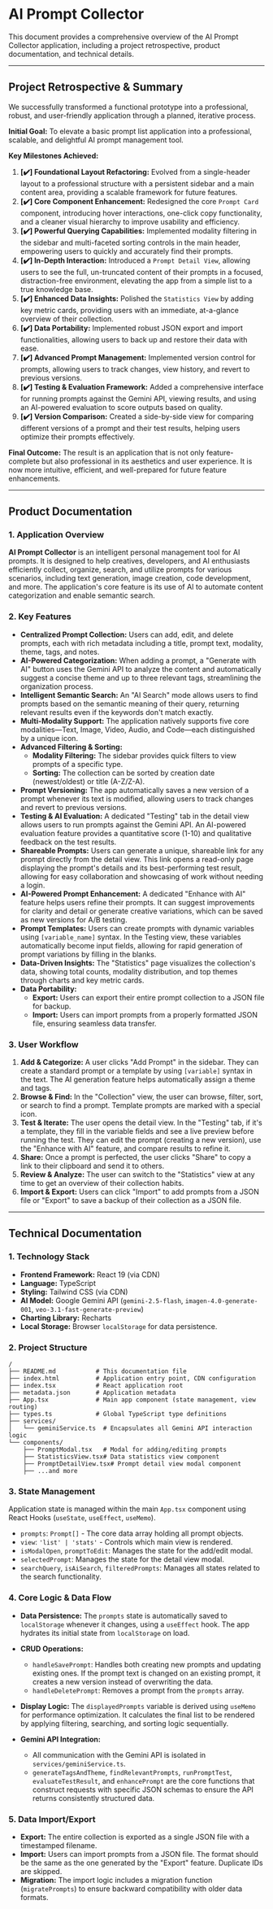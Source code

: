# AI Prompt Collector

This document provides a comprehensive overview of the AI Prompt Collector application, including a project retrospective, product documentation, and technical details.

---

## Project Retrospective & Summary

We successfully transformed a functional prototype into a professional, robust, and user-friendly application through a planned, iterative process.

**Initial Goal:**
To elevate a basic prompt list application into a professional, scalable, and delightful AI prompt management tool.

**Key Milestones Achieved:**
1.  **[✔️] Foundational Layout Refactoring:** Evolved from a single-header layout to a professional structure with a persistent sidebar and a main content area, providing a scalable framework for future features.
2.  **[✔️] Core Component Enhancement:** Redesigned the core `Prompt Card` component, introducing hover interactions, one-click copy functionality, and a cleaner visual hierarchy to improve usability and efficiency.
3.  **[✔️] Powerful Querying Capabilities:** Implemented modality filtering in the sidebar and multi-faceted sorting controls in the main header, empowering users to quickly and accurately find their prompts.
4.  **[✔️] In-Depth Interaction:** Introduced a `Prompt Detail View`, allowing users to see the full, un-truncated content of their prompts in a focused, distraction-free environment, elevating the app from a simple list to a true knowledge base.
5.  **[✔️] Enhanced Data Insights:** Polished the `Statistics View` by adding key metric cards, providing users with an immediate, at-a-glance overview of their collection.
6.  **[✔️] Data Portability:** Implemented robust JSON export and import functionalities, allowing users to back up and restore their data with ease.
7.  **[✔️] Advanced Prompt Management:** Implemented version control for prompts, allowing users to track changes, view history, and revert to previous versions.
8.  **[✔️] Testing & Evaluation Framework:** Added a comprehensive interface for running prompts against the Gemini API, viewing results, and using an AI-powered evaluation to score outputs based on quality.
9.  **[✔️] Version Comparison:** Created a side-by-side view for comparing different versions of a prompt and their test results, helping users optimize their prompts effectively.

**Final Outcome:**
The result is an application that is not only feature-complete but also professional in its aesthetics and user experience. It is now more intuitive, efficient, and well-prepared for future feature enhancements.

---

## Product Documentation

### 1. Application Overview
**AI Prompt Collector** is an intelligent personal management tool for AI prompts. It is designed to help creatives, developers, and AI enthusiasts efficiently collect, organize, search, and utilize prompts for various scenarios, including text generation, image creation, code development, and more. The application's core feature is its use of AI to automate content categorization and enable semantic search.

### 2. Key Features

*   **Centralized Prompt Collection:** Users can add, edit, and delete prompts, each with rich metadata including a title, prompt text, modality, theme, tags, and notes.
*   **AI-Powered Categorization:** When adding a prompt, a "Generate with AI" button uses the Gemini API to analyze the content and automatically suggest a concise theme and up to three relevant tags, streamlining the organization process.
*   **Intelligent Semantic Search:** An "AI Search" mode allows users to find prompts based on the semantic meaning of their query, returning relevant results even if the keywords don't match exactly.
*   **Multi-Modality Support:** The application natively supports five core modalities—Text, Image, Video, Audio, and Code—each distinguished by a unique icon.
*   **Advanced Filtering & Sorting:**
    *   **Modality Filtering:** The sidebar provides quick filters to view prompts of a specific type.
    *   **Sorting:** The collection can be sorted by creation date (newest/oldest) or title (A-Z/Z-A).
*   **Prompt Versioning:** The app automatically saves a new version of a prompt whenever its text is modified, allowing users to track changes and revert to previous versions.
*   **Testing & AI Evaluation:** A dedicated "Testing" tab in the detail view allows users to run prompts against the Gemini API. An AI-powered evaluation feature provides a quantitative score (1-10) and qualitative feedback on the test results.
*   **Shareable Prompts:** Users can generate a unique, shareable link for any prompt directly from the detail view. This link opens a read-only page displaying the prompt's details and its best-performing test result, allowing for easy collaboration and showcasing of work without needing a login.
*   **AI-Powered Prompt Enhancement:** A dedicated "Enhance with AI" feature helps users refine their prompts. It can suggest improvements for clarity and detail or generate creative variations, which can be saved as new versions for A/B testing.
*   **Prompt Templates:** Users can create prompts with dynamic variables using `[variable_name]` syntax. In the Testing view, these variables automatically become input fields, allowing for rapid generation of prompt variations by filling in the blanks.
*   **Data-Driven Insights:** The "Statistics" page visualizes the collection's data, showing total counts, modality distribution, and top themes through charts and key metric cards.
*   **Data Portability:**
    *   **Export:** Users can export their entire prompt collection to a JSON file for backup.
    *   **Import:** Users can import prompts from a properly formatted JSON file, ensuring seamless data transfer.

### 3. User Workflow
1.  **Add & Categorize:** A user clicks "Add Prompt" in the sidebar. They can create a standard prompt or a template by using `[variable]` syntax in the text. The AI generation feature helps automatically assign a theme and tags.
2.  **Browse & Find:** In the "Collection" view, the user can browse, filter, sort, or search to find a prompt. Template prompts are marked with a special icon.
3.  **Test & Iterate:** The user opens the detail view. In the "Testing" tab, if it's a template, they fill in the variable fields and see a live preview before running the test. They can edit the prompt (creating a new version), use the "Enhance with AI" feature, and compare results to refine it.
4.  **Share:** Once a prompt is perfected, the user clicks "Share" to copy a link to their clipboard and send it to others.
5.  **Review & Analyze:** The user can switch to the "Statistics" view at any time to get an overview of their collection habits.
6.  **Import & Export:** Users can click "Import" to add prompts from a JSON file or "Export" to save a backup of their collection as a JSON file.

---

## Technical Documentation

### 1. Technology Stack
*   **Frontend Framework:** React 19 (via CDN)
*   **Language:** TypeScript
*   **Styling:** Tailwind CSS (via CDN)
*   **AI Model:** Google Gemini API (`gemini-2.5-flash`, `imagen-4.0-generate-001`, `veo-3.1-fast-generate-preview`)
*   **Charting Library:** Recharts
*   **Local Storage:** Browser `localStorage` for data persistence.

### 2. Project Structure
```
/
├── README.md           # This documentation file
├── index.html          # Application entry point, CDN configuration
├── index.tsx           # React application root
├── metadata.json       # Application metadata
├── App.tsx             # Main app component (state management, view routing)
├── types.ts            # Global TypeScript type definitions
├── services/
│   └── geminiService.ts  # Encapsulates all Gemini API interaction logic
└── components/
    ├── PromptModal.tsx   # Modal for adding/editing prompts
    ├── StatisticsView.tsx# Data statistics view component
    ├── PromptDetailView.tsx# Prompt detail view modal component
    ├── ...and more
```

### 3. State Management
Application state is managed within the main `App.tsx` component using React Hooks (`useState`, `useEffect`, `useMemo`).
*   `prompts`: `Prompt[]` - The core data array holding all prompt objects.
*   `view`: `'list' | 'stats'` - Controls which main view is rendered.
*   `isModalOpen`, `promptToEdit`: Manages the state for the add/edit modal.
*   `selectedPrompt`: Manages the state for the detail view modal.
*   `searchQuery`, `isAiSearch`, `filteredPrompts`: Manages all states related to the search functionality.

### 4. Core Logic & Data Flow

*   **Data Persistence:** The `prompts` state is automatically saved to `localStorage` whenever it changes, using a `useEffect` hook. The app hydrates its initial state from `localStorage` on load.

*   **CRUD Operations:**
    *   `handleSavePrompt`: Handles both creating new prompts and updating existing ones. If the prompt text is changed on an existing prompt, it creates a new version instead of overwriting the data.
    *   `handleDeletePrompt`: Removes a prompt from the `prompts` array.

*   **Display Logic:** The `displayedPrompts` variable is derived using `useMemo` for performance optimization. It calculates the final list to be rendered by applying filtering, searching, and sorting logic sequentially.

*   **Gemini API Integration:**
    *   All communication with the Gemini API is isolated in `services/geminiService.ts`.
    *   `generateTagsAndTheme`, `findRelevantPrompts`, `runPromptTest`, `evaluateTestResult`, and `enhancePrompt` are the core functions that construct requests with specific JSON schemas to ensure the API returns consistently structured data.

### 5. Data Import/Export

*   **Export:** The entire collection is exported as a single JSON file with a timestamped filename.
*   **Import:** Users can import prompts from a JSON file. The format should be the same as the one generated by the "Export" feature. Duplicate IDs are skipped.
*   **Migration:** The import logic includes a migration function (`migratePrompts`) to ensure backward compatibility with older data formats.